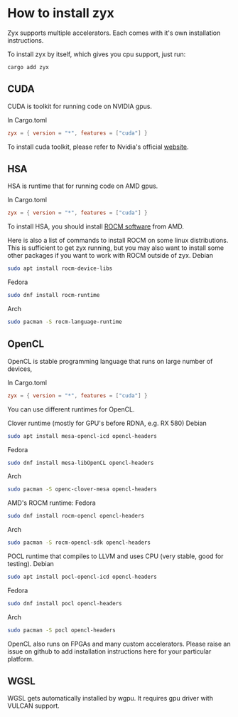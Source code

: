 # How to install zyx

Zyx supports multiple accelerators. Each comes with it's own installation
instructions.

To install zyx by itself, which gives you cpu support, just run:
```shell
cargo add zyx
```

## CUDA

CUDA is toolkit for running code on NVIDIA gpus.

In Cargo.toml
```toml
zyx = { version = "*", features = ["cuda"] }
```

To install cuda toolkit, please refer to Nvidia's official [website](https://developer.nvidia.com/cuda-downloads).

## HSA

HSA is runtime that for running code on AMD gpus.

In Cargo.toml
```toml
zyx = { version = "*", features = ["cuda"] }
```

To install HSA, you should install [ROCM software](https://rocm.docs.amd.com/en/latest/) from AMD.

Here is also a list of commands to install ROCM on some linux distributions.
This is sufficient to get zyx running, but you may also want to install some other packages if you want to work with ROCM outside of zyx.
Debian
```sh
sudo apt install rocm-device-libs
```
Fedora
```sh
sudo dnf install rocm-runtime
```
Arch
```sh
sudo pacman -S rocm-language-runtime
```

## OpenCL

OpenCL is stable programming language that runs on large number of devices,

In Cargo.toml
```toml
zyx = { version = "*", features = ["cuda"] }
```

You can use different runtimes for OpenCL.

Clover runtime (mostly for GPU's before RDNA, e.g. RX 580)
Debian
```sh
sudo apt install mesa-opencl-icd opencl-headers
```
Fedora
```sh
sudo dnf install mesa-libOpenCL opencl-headers
```
Arch
```sh
sudo pacman -S openc-clover-mesa opencl-headers
```

AMD's ROCM runtime:
Fedora
```sh
sudo dnf install rocm-opencl opencl-headers
```
Arch
```sh
sudo pacman -S rocm-opencl-sdk opencl-headers
```

POCL runtime that compiles to LLVM and uses CPU (very stable, good for testing).
Debian
```sh
sudo apt install pocl-opencl-icd opencl-headers
```
Fedora
```sh
sudo dnf install pocl opencl-headers
```
Arch
```sh
sudo pacman -S pocl opencl-headers
```

OpenCL also runs on FPGAs and many custom accelerators. Please raise an issue on github to add installation instructions here for your particular platform.

## WGSL

WGSL gets automatically installed by wgpu. It requires gpu driver with VULCAN support.
